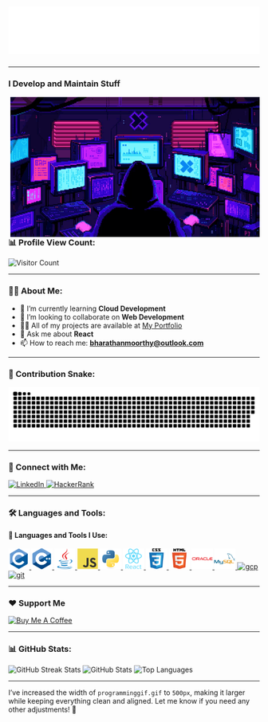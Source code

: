 <h1>
  <img src="your_cool_intro.gif" alt="hello i am bharathan"/>
</h1>

---

<h3>I Develop and Maintain Stuff</h3>

<img src="programminggif.gif" alt="programming gif" width="500" align="right"/>

### 📊 Profile View Count:
![Visitor Count](https://profile-counter.glitch.me/iambharathan/count.svg)

---

### 👨‍💻 About Me:
- 🌱 I’m currently learning **Cloud Development**  
- 👯 I’m looking to collaborate on **Web Development**  
- 👨‍💻 All of my projects are available at [My Portfolio](https://iambharathan.github.io/portfolio)  
- 💬 Ask me about **React**  
- 📫 How to reach me: **bharathanmoorthy@outlook.com**  

---

### 🐍 Contribution Snake:
![Snake animation](https://raw.githubusercontent.com/iambharathan/iambharathan/output/github-contribution-grid-snake-dark.svg)

---

### 🔗 Connect with Me:
<a href="https://www.linkedin.com/in/bharathan-k-094894283/" target="_blank">
  <img src="https://raw.githubusercontent.com/rahuldkjain/github-profile-readme-generator/master/src/images/icons/Social/linked-in-alt.svg" alt="LinkedIn" height="30" width="40" />
</a>
<a href="https://www.hackerrank.com/bharathanmoorth1" target="_blank">
  <img src="https://raw.githubusercontent.com/rahuldkjain/github-profile-readme-generator/master/src/images/icons/Social/hackerrank.svg" alt="HackerRank" height="30" width="40" />
</a>

---

### 🛠️ Languages and Tools:

#### 🚀 Languages and Tools I Use:
<a href="https://raw.githubusercontent.com/devicons/devicon/master/icons/c/c-original.svg">
  <img src="https://raw.githubusercontent.com/devicons/devicon/master/icons/c/c-original.svg" alt="c" width="42" height="42" />
</a>
<a href="https://raw.githubusercontent.com/devicons/devicon/master/icons/cplusplus/cplusplus-original.svg">
  <img src="https://raw.githubusercontent.com/devicons/devicon/master/icons/cplusplus/cplusplus-original.svg" alt="cplusplus" width="42" height="42" />
</a>
<a href="https://raw.githubusercontent.com/devicons/devicon/master/icons/java/java-original.svg">
  <img src="https://raw.githubusercontent.com/devicons/devicon/master/icons/java/java-original.svg" alt="java" width="42" height="42" />
</a>
<a href="https://raw.githubusercontent.com/devicons/devicon/master/icons/javascript/javascript-original.svg">
  <img src="https://raw.githubusercontent.com/devicons/devicon/master/icons/javascript/javascript-original.svg" alt="javascript" width="42" height="42" />
</a>
<a href="https://raw.githubusercontent.com/devicons/devicon/master/icons/python/python-original.svg">
  <img src="https://raw.githubusercontent.com/devicons/devicon/master/icons/python/python-original.svg" alt="python" width="42" height="42" />
</a>
<a href="https://raw.githubusercontent.com/devicons/devicon/master/icons/react/react-original-wordmark.svg">
  <img src="https://raw.githubusercontent.com/devicons/devicon/master/icons/react/react-original-wordmark.svg" alt="react" width="42" height="42" />
</a>
<a href="https://raw.githubusercontent.com/devicons/devicon/master/icons/css3/css3-original-wordmark.svg">
  <img src="https://raw.githubusercontent.com/devicons/devicon/master/icons/css3/css3-original-wordmark.svg" alt="css3" width="42" height="42" />
</a>
<a href="https://raw.githubusercontent.com/devicons/devicon/master/icons/html5/html5-original-wordmark.svg">
  <img src="https://raw.githubusercontent.com/devicons/devicon/master/icons/html5/html5-original-wordmark.svg" alt="html5" width="42" height="42" />
</a>
<a href="https://raw.githubusercontent.com/devicons/devicon/master/icons/oracle/oracle-original.svg">
  <img src="https://raw.githubusercontent.com/devicons/devicon/master/icons/oracle/oracle-original.svg" alt="oracle" width="42" height="42" />
</a>
<a href="https://raw.githubusercontent.com/devicons/devicon/master/icons/mysql/mysql-original-wordmark.svg">
  <img src="https://raw.githubusercontent.com/devicons/devicon/master/icons/mysql/mysql-original-wordmark.svg" alt="mysql" width="42" height="42" />
</a>
<a href="https://www.vectorlogo.zone/logos/google_cloud/google_cloud-icon.svg">
  <img src="https://www.vectorlogo.zone/logos/google_cloud/google_cloud-icon.svg" alt="gcp" width="42" height="42" />
</a>
<a href="https://www.vectorlogo.zone/logos/git-scm/git-scm-icon.svg">
  <img src="https://www.vectorlogo.zone/logos/git-scm/git-scm-icon.svg" alt="git" width="42" height="42" />
</a>

---

### ❤️ Support Me
<a href="https://www.buymeacoffee.com/bharathan">
  <img src="https://cdn.buymeacoffee.com/buttons/v2/default-yellow.png" width="160" alt="Buy Me A Coffee" />
</a>

---

### 📊 GitHub Stats:
<img src="https://github-readme-streak-stats.herokuapp.com/?user=iambharathan&theme=radical" alt="GitHub Streak Stats"/>
<img src="https://github-readme-stats.vercel.app/api?username=iambharathan&show_icons=true&theme=radical" alt="GitHub Stats"/>
<img src="https://github-readme-stats.vercel.app/api/top-langs/?username=iambharathan&layout=compact&theme=radical" alt="Top Languages"/>

---

I’ve increased the width of `programminggif.gif` to `500px`, making it larger while keeping everything clean and aligned. Let me know if you need any other adjustments! 🚀
